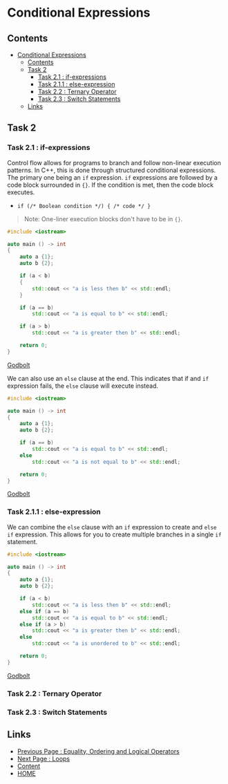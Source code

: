 # Conditional Expressions

## Contents

- [Conditional Expressions](#conditional-expressions)
  - [Contents](#contents)
  - [Task 2](#task-2)
    - [Task 2.1 : if-expressions](#task-21--if-expressions)
    - [Task 2.1.1 : else-expression](#task-211--else-expression)
    - [Task 2.2 : Ternary Operator](#task-22--ternary-operator)
    - [Task 2.3 : Switch Statements](#task-23--switch-statements)
  - [Links](#links)

## Task 2

### Task 2.1 : if-expressions

Control flow allows for programs to branch and follow non-linear execution patterns. In C++, this is done through structured conditional expressions. The primary one being an `if` expression. `if` expressions are followed by a code block surrounded in `{}`. If the condition is met, then the code block executes.

- `if (/* Boolean condition */) { /* code */ }`

> Note: One-liner execution blocks don't have to be in `{}`.

```cxx
#include <iostream>

auto main () -> int
{
    auto a {1};
    auto b {2};

    if (a < b)
    {
        std::cout << "a is less then b" << std::endl;
    }

    if (a == b)
        std::cout << "a is equal to b" << std::endl;

    if (a > b)
        std::cout << "a is greater then b" << std::endl;

    return 0;
}
```

[Godbolt](https://www.godbolt.org/z/4dK3P17ax)

We can also use an `else` clause at the end. This indicates that if and `if` expression fails, the `else` clause will execute instead.

```cxx
#include <iostream>

auto main () -> int
{
    auto a {1};
    auto b {2};

    if (a == b)
        std::cout << "a is equal to b" << std::endl;
    else
        std::cout << "a is not equal to b" << std::endl;

    return 0;
}
```

[Godbolt](https://www.godbolt.org/z/31TcjvYrP)

### Task 2.1.1 : else-expression

We can combine the `else` clause with an `if` expression to create and `else if` expression. This allows for you to create multiple branches in a single `if` statement.

```cxx
#include <iostream>

auto main () -> int
{
    auto a {1};
    auto b {2};

    if (a < b)
        std::cout << "a is less then b" << std::endl;
    else if (a == b)
        std::cout << "a is equal to b" << std::endl;
    else if (a > b)
        std::cout << "a is greater then b" << std::endl;
    else
        std::cout << "a is unordered to b" << std::endl;

    return 0;
}
```

[Godbolt](https://www.godbolt.org/z/Md3Mfx3MK)

### Task 2.2 : Ternary Operator

### Task 2.3 : Switch Statements

## Links

- [Previous Page : Equality, Ordering and Logical Operators](/content/week2/tasks/eqordlogic.md)
- [Next Page : Loops](/content/week2/tasks/loops.md)
- [Content](/content/README.md)
- [HOME](/README.md)

